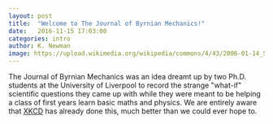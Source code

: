 ```yaml
---
layout: post
title:  "Welcome to The Journal of Byrnian Mechanics!"
date:   2016-11-15 17:03:00
categories: intro
author: K. Newman
image: https://upload.wikimedia.org/wikipedia/commons/4/43/2006-01-14_Surface_waves.jpg
---
```

The Journal of Byrnian Mechanics was an idea dreamt up by two Ph.D. students at the University of Liverpool to record the strange "what-if" scientific questions they came up with while they were meant to be helping a class of first years learn basic maths and physics. We are entirely aware that [XKCD](http://what-if.xkcd.com) has already done this, much better than we could ever hope to.

